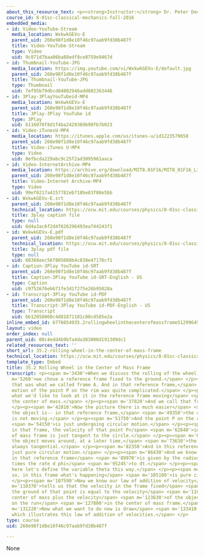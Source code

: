 ```yaml
---
about_this_resource_text: <p><strong>Instructor:</strong> Dr. Peter Dourmashkin</p>
course_id: 8-01sc-classical-mechanics-fall-2016
embedded_media:
- id: Video-YouTube-Stream
  media_location: WxkwkGEVu-E
  parent_uid: 260e98f1d8e10f46c97aab9fd38b487f
  title: Video-YouTube-Stream
  type: Video
  uid: 9c871d7baa06ba88edf8ce8759e9467d
- id: Thumbnail-YouTube-JPG
  media_location: https://img.youtube.com/vi/WxkwkGEVu-E/default.jpg
  parent_uid: 260e98f1d8e10f46c97aab9fd38b487f
  title: Thumbnail-YouTube-JPG
  type: Thumbnail
  uid: 7ef95b79dbcd84802946add802363446
- id: 3Play-3PlayYouTubeid-MP4
  media_location: WxkwkGEVu-E
  parent_uid: 260e98f1d8e10f46c97aab9fd38b487f
  title: 3Play-3Play YouTube id
  type: 3Play
  uid: b116070f8d1f4ba2429389b90fb7b023
- id: Video-iTunesU-MP4
  media_location: https://itunes.apple.com/us/itunes-u/id1223579658
  parent_uid: 260e98f1d8e10f46c97aab9fd38b487f
  title: Video-iTunes U-MP4
  type: Video
  uid: 0efbcda229abc9c25f2ad3095961aaca
- id: Video-InternetArchive-MP4
  media_location: https://archive.org/download/MIT8.01F16/MIT8_01F16_L35v02_360p.mp4
  parent_uid: 260e98f1d8e10f46c97aab9fd38b487f
  title: Video-Internet Archive-MP4
  type: Video
  uid: 99ef0217a4157782eb718be83f08e5bb
- id: WxkwkGEVu-E.srt
  parent_uid: 260e98f1d8e10f46c97aab9fd38b487f
  technical_location: https://ocw.mit.edu/courses/physics/8-01sc-classical-mechanics-fall-2016/week-12-rotations-and-translation-rolling/35.2-rolling-wheel-in-the-center-of-mass-frame/35.2-rolling-wheel-in-the-center-of-mass-frame/WxkwkGEVu-E.srt
  title: 3play caption file
  type: null
  uid: 6d4a3ac6f2d4f626296493ea744243f1
- id: WxkwkGEVu-E.pdf
  parent_uid: 260e98f1d8e10f46c97aab9fd38b487f
  technical_location: https://ocw.mit.edu/courses/physics/8-01sc-classical-mechanics-fall-2016/week-12-rotations-and-translation-rolling/35.2-rolling-wheel-in-the-center-of-mass-frame/35.2-rolling-wheel-in-the-center-of-mass-frame/WxkwkGEVu-E.pdf
  title: 3play pdf file
  type: null
  uid: 60368eec56f805088b4c838e47176cf1
- id: Caption-3Play YouTube id-SRT
  parent_uid: 260e98f1d8e10f46c97aab9fd38b487f
  title: Caption-3Play YouTube id-SRT-English - US
  type: Caption
  uid: c9752676eb671fe3d1f275e26b95028a
- id: Transcript-3Play YouTube id-PDF
  parent_uid: 260e98f1d8e10f46c97aab9fd38b487f
  title: Transcript-3Play YouTube id-PDF-English - US
  type: Transcript
  uid: bb12058060c4d81871101c80cd585e2a
inline_embed_id: 6776054935.2rollingwheelinthecenterofmassframe51299645
layout: video
order_index: null
parent_uid: 08c4edd4b9bfa4da383000d191309dc1
related_resources_text: ''
short_url: 35.2-rolling-wheel-in-the-center-of-mass-frame
technical_location: https://ocw.mit.edu/courses/physics/8-01sc-classical-mechanics-fall-2016/week-12-rotations-and-translation-rolling/35.2-rolling-wheel-in-the-center-of-mass-frame/35.2-rolling-wheel-in-the-center-of-mass-frame
template_type: Embed
title: 35.2 Rolling Wheel in the Center of Mass Frame
transcript: <p><span m='3430'>When we discuss the rolling of the wheel,</span> <span
  m='5260'>we chose a reference frame fixed to the ground.</span> </p><p><span m='11980'>So
  that was what we called frame A. And in that reference frame,</span> <span m='19090'>the
  motion of the point P on the rim was quite complicated.</span> </p><p><span m='22060'>Now
  what we'd like to look at it in the reference frame moving</span> <span m='30450'>with
  the center of mass.</span> </p><p><span m='37820'>And we call that frame cm.</span>
  </p><p><span m='42810'>Now the picture there is much easier</span> <span m='45240'>because
  the object is-- in that reference frame,</span> <span m='49350'>the center of mass
  is not moving.</span> </p><p><span m='51750'>And the point P on the rim, the object</span>
  <span m='54150'>is just undergoing circular motion.</span> </p><p><span m='56740'>So
  in that frame, the velocity of that point P</span> <span m='62640'>in the center
  of mass frame is just tangent to the circle.</span> </p><p><span m='66750'>And as
  the object moves around, at a later time,</span> <span m='73630'>the velocity is
  always tangential.</span> </p><p><span m='82350'>And in this reference frame, it's
  just pure circular motion.</span> </p><p><span m='86430'>And we know that the speed
  in that reference frame</span> <span m='89970'>is given by the radius of the wheel
  times the rate d phi</span> <span m='95245'>to dt.</span> </p><p><span m='97920'>And
  here let's define the variable theta this way.</span> </p><p><span m='102250'>And
  so, in this frame what's happening</span> <span m='105180'>is pure circular motion.</span>
  </p><p><span m='107590'>Now we know our law of addition of velocity</span> <span
  m='110370'>tells us that the velocity in the frame fixed</span> <span m='113910'>to
  the ground of that point is equal to the velocity</span> <span m='118710'>of the
  center of mass plus the velocity</span> <span m='123630'>of the object, the point
  on the run</span> <span m='127800'>in the center of mass frame.</span> </p><p><span
  m='131220'>Now what we want to do now is draw</span> <span m='133410'>a picture
  which illustrates this law of addition of velocities.</span> </p>
type: course
uid: 260e98f1d8e10f46c97aab9fd38b487f

---
```

None